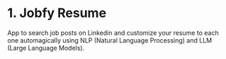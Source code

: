 # 1. Jobfy Resume

App to search job posts on Linkedin and customize your resume to each one automagically using NLP (Natural Language Processing) and LLM (Large Language Models).
